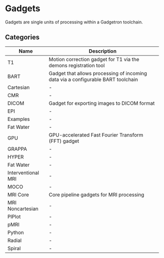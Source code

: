 # Gadgets

Gadgets are single units of processing within a Gadgetron toolchain. 

## Categories
| Name                | Description                                                                      |
| --------------------| -------------------------------------------------------------------------------  |
| T1                  | Motion correction gadget for T1 via the demons registration tool                 | 
| BART                | Gadget that allows processing of incoming data via a configurable BART toolchain |
| Cartesian           | -                                                                                |
| CMR                 | -                                                                                |
| DICOM               | Gadget for exporting images to DICOM format                                      |
| EPI                 | -                                                                                |
| Examples            | -                                                                                |
| Fat Water           | -                                                                                |
| GPU                 | GPU-accelerated Fast Fourier Transform (FFT) gadget                              |
| GRAPPA              | -                                                                                |
| HYPER               | -                                                                                |
| Fat Water           | -                                                                                |
| Interventional MRI  | -                                                                                |
| MOCO                | -                                                                                |
| MRI Core            | Core pipeline gadgets for MRI processing                                         |
| MRI Noncartesian    | -                                                                                |
| PlPlot              | -                                                                                |
| pMRI                | -                                                                                |
| Python              | -                                                                                |
| Radial              | -                                                                                |
| Spiral              | -                                                                                |
